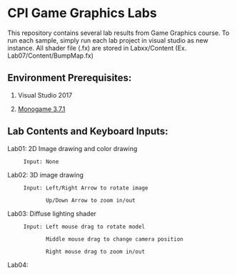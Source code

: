 # CPI Game Graphics Labs
 
This repository contains several lab results from Game Graphics course.
To run each sample, simply run each lab project in visual studio as new instance.
All shader file (.fx) are stored in Labxx/Content (Ex. Lab07/Content/BumpMap.fx)

## Environment Prerequisites:

  1. Visual Studio 2017

  2. [Monogame 3.7.1](https://www.monogame.net/)

## Lab Contents and Keyboard Inputs:

  Lab01: 2D Image drawing and color drawing
  
         Input: None
         
  Lab02: 3D image drawing
  
         Input: Left/Right Arrow to rotate image
         
                Up/Down Arrow to zoom in/out
                
  Lab03: Diffuse lighting shader
  
         Input: Left mouse drag to rotate model
         
                Middle mouse drag to change camera position
                
                Right mouse drag to zoom in/out
                
  Lab04: 

